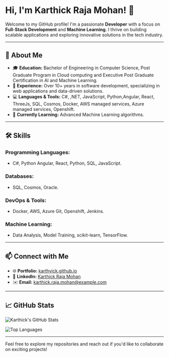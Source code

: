 # Hi, I'm Karthick Raja Mohan! 👋

Welcome to my GitHub profile! I'm a passionate **Developer** with a focus on **Full-Stack Development** and **Machine Learning**. I thrive on building scalable applications and exploring innovative solutions in the tech industry.

---

## 🌟 **About Me**

- 🎓 **Education:** Bachelor of Engineering in Computer Science, Post Graduate Program in Cloud computing and Executive Post Graduate Certification in AI and Machine Learning.
- 💼 **Experience:** Over 10+ years in software development, specializing in web applications and data-driven solutions.
- 💻 **Languages & Tools:** C#, ,NET, JavaScript, Python,Angular, React, ThreeJs, SQL, Cosmos, Docker, AWS managed services, Azure managed services, Openshift.
- 🌱 **Currently Learning:** Advanced Machine Learning algorithms.


---


## 🛠️ **Skills**

### **Programming Languages:**
- C#, Python Angular, React, Python,  SQL, JavaScript.

### **Databases:**
- SQL, Cosmos, Oracle.

### **DevOps & Tools:**
- Docker, AWS, Azure Git, Openshift, Jenkins.

### **Machine Learning:**
- Data Analysis, Model Training, scikit-learn, TensorFlow.

---

## 📫 **Connect with Me**

- 🌐 **Portfolio:** [karthyick.github.io](https://karthyick.github.io/)
- 💼 **LinkedIn:** [Karthick Raja Mohan](https://www.linkedin.com/in/karthick-raja-mohan-753431123/)
- ✉️ **Email:** [karthick.raja.mohan@example.com](mailto:letsmailkarthickraja@gmail.com)

---

## 📈 **GitHub Stats**

![Karthick's GitHub Stats](https://github-readme-stats.vercel.app/api?username=karthyick&show_icons=true&theme=radical)

![Top Languages](https://github-readme-stats.vercel.app/api/top-langs/?username=karthyick&layout=compact&theme=radical)

---

Feel free to explore my repositories and reach out if you'd like to collaborate on exciting projects!

